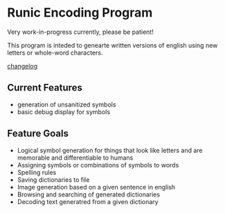 # Runic Encoding Program

Very work-in-progress currently, please be patient!

This program is inteded to genearte written versions of english using new letters or whole-word characters.

[changelog](https://github.com/Hollikill/Runic-Encoding/blob/main/changelog.md)

## Current Features

- generation of unsanitized symbols
- basic debug display for symbols

## Feature Goals

- Logical symbol generation for things that look like letters and are memorable and differentiable to humans
- Assigning symbols or combinations of symbols to words
- Spelling rules
- Saving dictionaries to file
- Image generation based on a given sentence in english
- Browsing and searching of generated dictionaries
- Decoding text generatred from a given dictionary